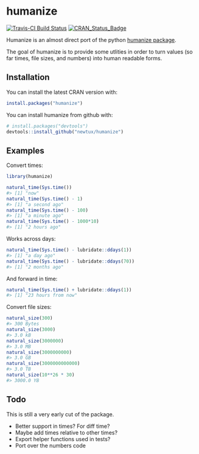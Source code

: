 
<!-- README.md is generated from README.Rmd. Please edit that file -->
humanize
========

[![Travis-CI Build Status](https://travis-ci.org/newtux/humanize.svg?branch=master)](https://travis-ci.org/newtux/humanize) [![CRAN\_Status\_Badge](http://www.r-pkg.org/badges/version/humanize)](https://cran.r-project.org/package=humanize)

Humanize is an almost direct port of the python [humanize package](https://github.com/jmoiron/humanize).

The goal of humanize is to provide some utlities in order to turn values (so far times, file sizes, and numbers) into human readable forms.

Installation
------------

You can install the latest CRAN version with:

``` r
install.packages("humanize")
```

You can install humanize from github with:

``` r
# install.packages("devtools")
devtools::install_github("newtux/humanize")
```

Examples
--------

Convert times:

``` r
library(humanize)

natural_time(Sys.time())
#> [1] "now"
natural_time(Sys.time() - 1)
#> [1] "a second ago"
natural_time(Sys.time() - 100)
#> [1] "a minute ago"
natural_time(Sys.time() - 1000*10)
#> [1] "2 hours ago"
```

Works across days:

``` r
natural_time(Sys.time() - lubridate::ddays(1))
#> [1] "a day ago"
natural_time(Sys.time() - lubridate::ddays(70))
#> [1] "2 months ago"
```

And forward in time:

``` r
natural_time(Sys.time() + lubridate::ddays(1))
#> [1] "23 hours from now"
```

Convert file sizes:

``` r
natural_size(300)
#> 300 Bytes
natural_size(3000)
#> 3.0 kB
natural_size(3000000)
#> 3.0 MB
natural_size(3000000000)
#> 3.0 GB
natural_size(3000000000000)
#> 3.0 TB
natural_size(10**26 * 30)
#> 3000.0 YB
```

Todo
----

This is still a very early cut of the package.

-   Better support in times? For diff time?
-   Maybe add times relative to other times?
-   Export helper functions used in tests?
-   Port over the numbers code
